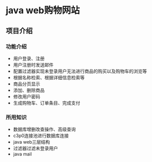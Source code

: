 java web购物网站
=====
项目介绍
-----
### 功能介绍
* 用户登录、注册
* 用户注册时发送邮件
* 配置过滤器实现未登录用户无法进行商品的购买以及购物车的浏览等
* 根据名称检索、根据详细信息检索等
* 商品分页显示
* 添加、删除商品
* 修改用户密码
* 生成购物车、订单条目、完成支付
### 所用知识
* 数据库增删改查操作、高级查询
* c3p0连接池进行数据库连接
* java web三层结构
* 过滤器过滤未登录用户
* java mail
